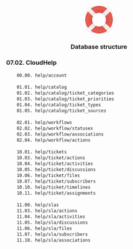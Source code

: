 <p align="center">
	<img width="75" alt="CloudHelp logo" src="../app/assets/images/cloud_help/help-logo.svg" />
</p>

<h3 align="center">Database structure</h3>


### 07.02. CloudHelp
```
    00.00. help/account 

    01.01. help/catalog
    01.02. help/catalog/ticket_categories 
    01.03. help/catalog/ticket_priorities
    01.04. help/catalog/ticket_types
    01.05. help/catalog/ticket_sources

    02.01. help/workflows
    02.02. help/workflow/statuses
    02.03. help/workflow/associations
    02.04. help/workflow/actions

    10.01. help/tickets
    10.03. help/ticket/actions 
    10.04. help/ticket/activities 
    10.05. help/ticket/discussions 
    10.06. help/ticket/files 
    10.07. help/ticket/subscribers
    10.10. help/ticket/timelines
    10.11. help/ticket/assignments

    11.00. help/slas
    11.03. help/sla/actions 
    11.04. help/sla/activities 
    11.05. help/sla/discussions 
    11.06. help/sla/files 
    11.07. help/sla/subscribers
    11.10. help/sla/associations
```
